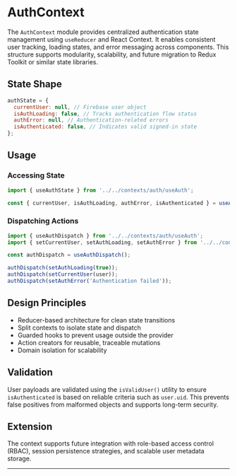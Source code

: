 # AuthContext

The `AuthContext` module provides centralized authentication state management using `useReducer` and React Context. It enables consistent user tracking, loading states, and error messaging across components. This structure supports modularity, scalability, and future migration to Redux Toolkit or similar state libraries.

## State Shape

```js
authState = {
  currentUser: null, // Firebase user object
  isAuthLoading: false, // Tracks authentication flow status
  authError: null, // Authentication-related errors
  isAuthenticated: false, // Indicates valid signed-in state
};
```

## Usage

### Accessing State

```js
import { useAuthState } from '../../contexts/auth/useAuth';

const { currentUser, isAuthLoading, authError, isAuthenticated } = useAuthState();
```

### Dispatching Actions

```js
import { useAuthDispatch } from '../../contexts/auth/useAuth';
import { setCurrentUser, setAuthLoading, setAuthError } from '../../contexts/auth/authActions';

const authDispatch = useAuthDispatch();

authDispatch(setAuthLoading(true));
authDispatch(setCurrentUser(user));
authDispatch(setAuthError('Authentication failed'));
```

## Design Principles

- Reducer-based architecture for clean state transitions
- Split contexts to isolate state and dispatch
- Guarded hooks to prevent usage outside the provider
- Action creators for reusable, traceable mutations
- Domain isolation for scalability

## Validation

User payloads are validated using the `isValidUser()` utility to ensure `isAuthenticated` is based on reliable criteria such as `user.uid`. This prevents false positives from malformed objects and supports long-term security.

## Extension

The context supports future integration with role-based access control (RBAC), session persistence strategies, and scalable user metadata storage.

---
